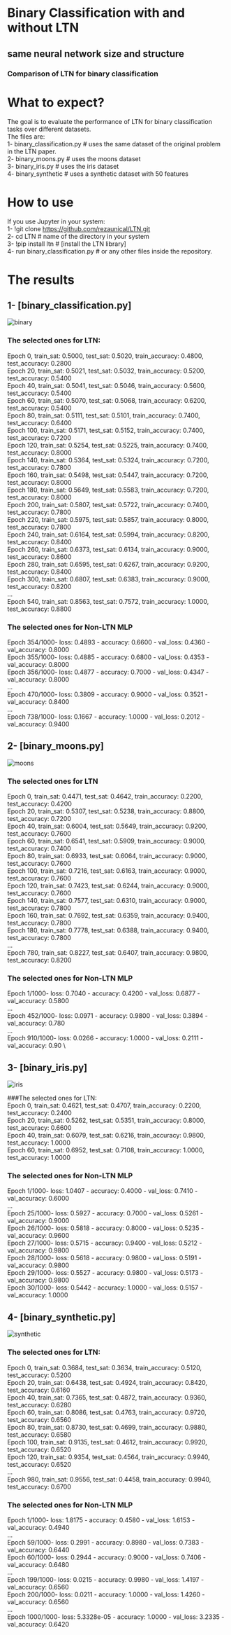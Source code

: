 # Binary Classification with and without LTN 
## same neural network size and structure
### Comparison of LTN for binary classification

# What to expect?
The goal is to evaluate the performance of LTN for binary classification tasks over different datasets. \
The files are: \
1- binary_classification.py # uses the same dataset of the original problem in the LTN paper. \
2- binary_moons.py # uses the moons dataset \
3- binary_iris.py # uses the iris dataset \
4- binary_synthetic # uses a synthetic dataset with 50 features 

# How to use  
If you use Jupyter in your system: \
1- !git clone https://github.com/rezaunical/LTN.git \
2- cd LTN # name of the directory in your system \
3- !pip install ltn # [install the LTN library] \
4- run binary_classification.py # or any other files inside the repository. 


# The results

## 1- [binary_classification.py] 
![binary](https://github.com/rezaunical/LTN/assets/137186931/562756c5-053b-47c4-813f-66d09c935806)

### The selected ones for LTN: 
Epoch 0, train_sat: 0.5000, test_sat: 0.5020, train_accuracy: 0.4800, test_accuracy: 0.2800 \
Epoch 20, train_sat: 0.5021, test_sat: 0.5032, train_accuracy: 0.5200, test_accuracy: 0.5400 \
Epoch 40, train_sat: 0.5041, test_sat: 0.5046, train_accuracy: 0.5600, test_accuracy: 0.5400 \
Epoch 60, train_sat: 0.5070, test_sat: 0.5068, train_accuracy: 0.6200, test_accuracy: 0.5400 \
Epoch 80, train_sat: 0.5111, test_sat: 0.5101, train_accuracy: 0.7400, test_accuracy: 0.6400 \
Epoch 100, train_sat: 0.5171, test_sat: 0.5152, train_accuracy: 0.7400, test_accuracy: 0.7200 \
Epoch 120, train_sat: 0.5254, test_sat: 0.5225, train_accuracy: 0.7400, test_accuracy: 0.8000 \
Epoch 140, train_sat: 0.5364, test_sat: 0.5324, train_accuracy: 0.7200, test_accuracy: 0.7800 \
Epoch 160, train_sat: 0.5498, test_sat: 0.5447, train_accuracy: 0.7200, test_accuracy: 0.8000 \
Epoch 180, train_sat: 0.5649, test_sat: 0.5583, train_accuracy: 0.7200, test_accuracy: 0.8000 \
Epoch 200, train_sat: 0.5807, test_sat: 0.5722, train_accuracy: 0.7400, test_accuracy: 0.7800 \
Epoch 220, train_sat: 0.5975, test_sat: 0.5857, train_accuracy: 0.8000, test_accuracy: 0.7800 \
Epoch 240, train_sat: 0.6164, test_sat: 0.5994, train_accuracy: 0.8200, test_accuracy: 0.8400 \
Epoch 260, train_sat: 0.6373, test_sat: 0.6134, train_accuracy: 0.9000, test_accuracy: 0.8600 \
Epoch 280, train_sat: 0.6595, test_sat: 0.6267, train_accuracy: 0.9200, test_accuracy: 0.8400 \
Epoch 300, train_sat: 0.6807, test_sat: 0.6383, train_accuracy: 0.9000, test_accuracy: 0.8200 \
... \
Epoch 540, train_sat: 0.8563, test_sat: 0.7572, train_accuracy: 1.0000, test_accuracy: 0.8800 

### The selected ones for Non-LTN MLP 
Epoch 354/1000-  loss: 0.4893 - accuracy: 0.6600 - val_loss: 0.4360 - val_accuracy: 0.8000 \
Epoch 355/1000-  loss: 0.4885 - accuracy: 0.6800 - val_loss: 0.4353 - val_accuracy: 0.8000 \
Epoch 356/1000-  loss: 0.4877 - accuracy: 0.7000 - val_loss: 0.4347 - val_accuracy: 0.8000 \
... \
Epoch 470/1000-  loss: 0.3809 - accuracy: 0.9000 - val_loss: 0.3521 - val_accuracy: 0.8400 \
... \
Epoch 738/1000- loss: 0.1667 - accuracy: 1.0000 - val_loss: 0.2012 - val_accuracy: 0.9400 

## 2- [binary_moons.py] 
![moons](https://github.com/rezaunical/LTN/assets/137186931/0b960006-d944-4789-8321-970a7627bbff)

### The selected ones for LTN 
Epoch 0, train_sat: 0.4471, test_sat: 0.4642, train_accuracy: 0.2200, test_accuracy: 0.4200 \
Epoch 20, train_sat: 0.5307, test_sat: 0.5238, train_accuracy: 0.8800, test_accuracy: 0.7200 \
Epoch 40, train_sat: 0.6004, test_sat: 0.5649, train_accuracy: 0.9200, test_accuracy: 0.7600 \
Epoch 60, train_sat: 0.6541, test_sat: 0.5909, train_accuracy: 0.9000, test_accuracy: 0.7400 \
Epoch 80, train_sat: 0.6933, test_sat: 0.6064, train_accuracy: 0.9000, test_accuracy: 0.7600 \
Epoch 100, train_sat: 0.7216, test_sat: 0.6163, train_accuracy: 0.9000, test_accuracy: 0.7600 \
Epoch 120, train_sat: 0.7423, test_sat: 0.6244, train_accuracy: 0.9000, test_accuracy: 0.7600 \
Epoch 140, train_sat: 0.7577, test_sat: 0.6310, train_accuracy: 0.9000, test_accuracy: 0.7800 \
Epoch 160, train_sat: 0.7692, test_sat: 0.6359, train_accuracy: 0.9400, test_accuracy: 0.7800 \
Epoch 180, train_sat: 0.7778, test_sat: 0.6388, train_accuracy: 0.9400, test_accuracy: 0.7800 \
... \
Epoch 780, train_sat: 0.8227, test_sat: 0.6407, train_accuracy: 0.9800, test_accuracy: 0.8200 

### The selected ones for Non-LTN MLP 

Epoch 1/1000-   loss: 0.7040 - accuracy: 0.4200 - val_loss: 0.6877 - val_accuracy: 0.5800 \
... \
Epoch 452/1000- loss: 0.0971 - accuracy: 0.9800 - val_loss: 0.3894 - val_accuracy: 0.780 \
... \
Epoch 910/1000- loss: 0.0266 - accuracy: 1.0000 - val_loss: 0.2111 - val_accuracy: 0.90 \


## 3- [binary_iris.py] 
![iris](https://github.com/rezaunical/LTN/assets/137186931/972b86b4-9831-4d87-9464-41db49777c9d)

###The selected ones for LTN:  
Epoch 0, train_sat: 0.4621, test_sat: 0.4707, train_accuracy: 0.2200, test_accuracy: 0.2400 \
Epoch 20, train_sat: 0.5262, test_sat: 0.5351, train_accuracy: 0.8000, test_accuracy: 0.6600 \
Epoch 40, train_sat: 0.6079, test_sat: 0.6216, train_accuracy: 0.9800, test_accuracy: 1.0000 \
Epoch 60, train_sat: 0.6952, test_sat: 0.7108, train_accuracy: 1.0000, test_accuracy: 1.0000 

### The selected ones for Non-LTN MLP 
Epoch 1/1000-  loss: 1.0407 - accuracy: 0.4000 - val_loss: 0.7410 - val_accuracy: 0.6000 \
... \
Epoch 25/1000- loss: 0.5927 - accuracy: 0.7000 - val_loss: 0.5261 - val_accuracy: 0.9000 \
Epoch 26/1000- loss: 0.5818 - accuracy: 0.8000 - val_loss: 0.5235 - val_accuracy: 0.9600 \
Epoch 27/1000- loss: 0.5715 - accuracy: 0.9400 - val_loss: 0.5212 - val_accuracy: 0.9800 \
Epoch 28/1000- loss: 0.5618 - accuracy: 0.9800 - val_loss: 0.5191 - val_accuracy: 0.9800 \
Epoch 29/1000- loss: 0.5527 - accuracy: 0.9800 - val_loss: 0.5173 - val_accuracy: 0.9800 \
Epoch 30/1000- loss: 0.5442 - accuracy: 1.0000 - val_loss: 0.5157 - val_accuracy: 1.0000 

## 4- [binary_synthetic.py] 
![synthetic](https://github.com/rezaunical/LTN/assets/137186931/964f79b1-e805-462f-9234-39ef1a5d7c5a)

### The selected ones for LTN: 
Epoch 0, train_sat: 0.3684, test_sat: 0.3634, train_accuracy: 0.5120, test_accuracy: 0.5200 \
Epoch 20, train_sat: 0.6438, test_sat: 0.4924, train_accuracy: 0.8420, test_accuracy: 0.6160 \
Epoch 40, train_sat: 0.7365, test_sat: 0.4872, train_accuracy: 0.9360, test_accuracy: 0.6280 \
Epoch 60, train_sat: 0.8086, test_sat: 0.4763, train_accuracy: 0.9720, test_accuracy: 0.6560 \
Epoch 80, train_sat: 0.8730, test_sat: 0.4699, train_accuracy: 0.9880, test_accuracy: 0.6580 \
Epoch 100, train_sat: 0.9135, test_sat: 0.4612, train_accuracy: 0.9920, test_accuracy: 0.6520 \
Epoch 120, train_sat: 0.9354, test_sat: 0.4564, train_accuracy: 0.9940, test_accuracy: 0.6520 \
... \
Epoch 980, train_sat: 0.9556, test_sat: 0.4458, train_accuracy: 0.9940, test_accuracy: 0.6700 

### The selected ones for Non-LTN MLP 
Epoch 1/1000- loss: 1.8175 - accuracy: 0.4580 - val_loss: 1.6153 - val_accuracy: 0.4940 \
... \
Epoch 59/1000- loss: 0.2991 - accuracy: 0.8980 - val_loss: 0.7383 - val_accuracy: 0.6440 \
Epoch 60/1000- loss: 0.2944 - accuracy: 0.9000 - val_loss: 0.7406 - val_accuracy: 0.6480 \
... \
Epoch 199/1000- loss: 0.0215 - accuracy: 0.9980 - val_loss: 1.4197 - val_accuracy: 0.6560 \
Epoch 200/1000- loss: 0.0211 - accuracy: 1.0000 - val_loss: 1.4260 - val_accuracy: 0.6560 \
... \
Epoch 1000/1000- loss: 5.3328e-05 - accuracy: 1.0000 - val_loss: 3.2335 - val_accuracy: 0.6420 



